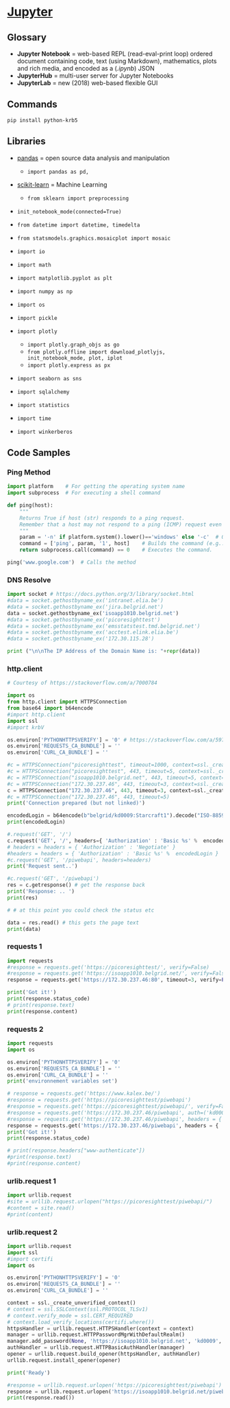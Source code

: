 # [Jupyter](https://jupyter.org)

## Glossary

* **Jupyter Notebook** = web-based REPL (read-eval-print loop) ordered document containing code, text (using Markdown), mathematics, plots and rich media, and encoded as a (_.ipynb_) JSON
* **JupyterHub** = multi-user server for Jupyter Notebooks
* **JupyterLab** = new (2018) web-based flexible GUI

## Commands

`pip install python-krb5`

## Libraries

* [pandas](https://pandas.pydata.org/) = open source data analysis and manipulation
  * `import pandas as pd,`
* [scikit-learn](https://scikit-learn.org/) = Machine Learning
  * `from sklearn import preprocessing`

* `init_notebook_mode(connected=True)`
* `from datetime import datetime, timedelta`
* `from statsmodels.graphics.mosaicplot import mosaic`
* `import io`
* `import math`
* `import matplotlib.pyplot as plt`
* `import numpy as np`
* `import os`
* `import pickle`
* `import plotly`
  * `import plotly.graph_objs as go`
  * `from plotly.offline import download_plotlyjs, init_notebook_mode, plot, iplot`
  * `import plotly.express as px`
* `import seaborn as sns`
* `import sqlalchemy`
* `import statistics`
* `import time`
* `import winkerberos`

## Code Samples

### Ping Method

```Python
import platform    # For getting the operating system name
import subprocess  # For executing a shell command

def ping(host):
    """
    Returns True if host (str) responds to a ping request.
    Remember that a host may not respond to a ping (ICMP) request even if the host name is valid.
    """
    param = '-n' if platform.system().lower()=='windows' else '-c'  # Option for the number of packets as a function of
    command = ['ping', param, '1', host]    # Builds the command (e.g.: "ping -c 1 google.com")
    return subprocess.call(command) == 0    # Executes the command.

ping('www.google.com')  # Calls the method
```

### DNS Resolve

```Python
import socket # https://docs.python.org/3/library/socket.html
#data = socket.gethostbyname_ex('intranet.elia.be')
#data = socket.gethostbyname_ex('jira.belgrid.net')
data = socket.gethostbyname_ex('isoapp1010.belgrid.net')
#data = socket.gethostbyname_ex('picoresighttest')
#data = socket.gethostbyname_ex('emsstatstest.tmd.belgrid.net')
#data = socket.gethostbyname_ex('acctest.elink.elia.be')
#data = socket.gethostbyname_ex('172.30.115.28')

print ("\n\nThe IP Address of the Domain Name is: "+repr(data))  
```

### http.client

```Python
# Courtesy of https://stackoverflow.com/a/7000784

import os
from http.client import HTTPSConnection
from base64 import b64encode
#import http.client
import ssl
#import krbV

os.environ['PYTHONHTTPSVERIFY'] = '0' # https://stackoverflow.com/a/5971326
os.environ['REQUESTS_CA_BUNDLE'] = ''
os.environ['CURL_CA_BUNDLE'] = ''

#c = HTTPSConnection("picoresighttest", timeout=1000, context=ssl._create_unverified_context())
#c = HTTPSConnection("picoresighttest", 443, timeout=5, context=ssl._create_unverified_context())
#c = HTTPSConnection("isoapp1010.belgrid.net", 443, timeout=5, context=ssl._create_unverified_context())
#c = HTTPSConnection("172.30.237.46", 443, timeout=3, context=ssl._create_unverified_context())
c = HTTPSConnection("172.30.237.46", 443, timeout=3, context=ssl._create_unverified_context())
#c = HTTPSConnection("172.30.237.46", 443, timeout=5)
print('Connection prepared (but not linked)')

encodedLogin = b64encode(b"belgrid/kd0009:Starcraft1").decode("ISO-8859-1")
print(encodedLogin)

#.request('GET', '/')
c.request('GET', '/', headers={ 'Authorization' : 'Basic %s' %  encodedLogin })
# headers = headers = { 'Authorization' : 'Negotiate' }
#headers = headers = { 'Authorization' : 'Basic %s' %  encodedLogin }
#c.request('GET', '/piwebapi', headers=headers)
print('Request sent..')

#c.request('GET', '/piwebapi')
res = c.getresponse() # get the response back
print('Response: .. ')
print(res)

# # at this point you could check the status etc

data = res.read() # this gets the page text
print(data)
```

### requests 1

```Python
import requests
#response = requests.get('https://picoresighttest/', verify=False)
#response = requests.get('https://isoapp1010.belgrid.net/', verify=False)
response = requests.get('https://172.30.237.46:80', timeout=3, verify=False)

print('Got it!')
print(response.status_code)
# print(response.text)
print(response.content)
```

### requests 2

```Python
import requests
import os

os.environ['PYTHONHTTPSVERIFY'] = '0'
os.environ['REQUESTS_CA_BUNDLE'] = ''
os.environ['CURL_CA_BUNDLE'] = ''
print('environnement variables set')

# response = requests.get('https://www.kalex.be/')
#response = requests.get('https://picoresighttest/piwebapi')
#response = requests.get('https://picoresighttest/piwebapi/', verify=False)
#response = requests.get('https://172.30.237.46/piwebapi', auth=('kd0009', 'Starcraft1'), verify=False)
#response = requests.get('https://172.30.237.46/piwebapi', headers = { 'host' : 'picoresighttest' }, verify=False)
response = requests.get('https://172.30.237.46/piwebapi', headers = { 'host' : 'picoresighttest' }, auth=('belgrid/kd0009', 'Starcraft1'), verify=False)
print('Got it!')
print(response.status_code)

# print(response.headers["www-authenticate"])
#print(response.text)
#print(response.content)
```

### urlib.request 1

```Python
import urllib.request
#site = urllib.request.urlopen("https://picoresighttest/piwebapi/")
#content = site.read()
#print(content)
```

### urlib.request 2

```Python
import urllib.request
import ssl
#import certifi
import os

os.environ['PYTHONHTTPSVERIFY'] = '0'
os.environ['REQUESTS_CA_BUNDLE'] = ''
os.environ['CURL_CA_BUNDLE'] = ''

context = ssl._create_unverified_context()
# context = ssl.SSLContext(ssl.PROTOCOL_TLSv1)
# context.verify_mode = ssl.CERT_REQUIRED
# context.load_verify_locations(certifi.where())
httpsHandler = urllib.request.HTTPSHandler(context = context)
manager = urllib.request.HTTPPasswordMgrWithDefaultRealm()
manager.add_password(None, 'https://isoapp1010.belgrid.net', 'kd0009', 'Starcraft1')
authHandler = urllib.request.HTTPBasicAuthHandler(manager)
opener = urllib.request.build_opener(httpsHandler, authHandler)
urllib.request.install_opener(opener)

print('Ready')

#response = urllib.request.urlopen('https://picoresighttest/piwebapi')
response = urllib.request.urlopen('https://isoapp1010.belgrid.net/piwebapi')
print(response.read())
```
